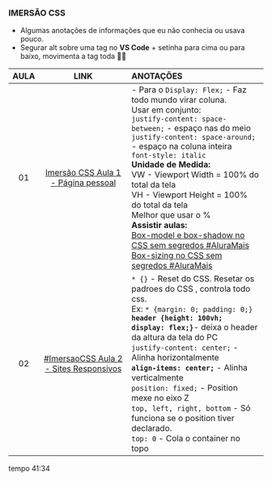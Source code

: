### IMERSÃO CSS
* Algumas anotações de informações que eu não conhecia ou usava pouco.
* Segurar alt sobre uma tag no **VS Code** + setinha para cima ou para baixo, movimenta a tag toda :exploding_head::scream:

AULA | LINK | ANOTAÇÕES
:---:|:---:|:---
01 | [Imersão CSS Aula 1 - Página pessoal](https://www.youtube.com/watch?time_continue=467&v=jf_JVto07qg&feature=emb_logo) | - Para o `Display: Flex;` - Faz todo mundo virar coluna.<br> Usar em conjunto: <br> `justify-content: space-between;` - espaço nas do meio <br> `justify-content: space-around;` - espaço na coluna inteira <br> `font-style: italic` <br> **Unidade de Medida:** <br> VW - Viewport Width = 100% do total da tela <br> VH - Viewport Height = 100% do total da tela <br> Melhor que usar o % <br> **Assistir aulas:** <br> [Box-model e box-shadow no CSS sem segredos #AluraMais](https://www.youtube.com/watch?v=pZrAG27KZSg) <br> [Box-sizing no CSS sem segredos #AluraMais](https://www.youtube.com/watch?v=Q33ojlocKc0)
02 | [#ImersaoCSS Aula 2 - Sites Responsivos](https://www.youtube.com/watch?time_continue=1&v=eGezltWKCbE&feature=emb_logo) | `* {}` - Reset do CSS. Resetar os padroes do CSS , controla todo css. <br> Ex: `* {margin: 0; padding: 0;}` <br> **`header {height: 100vh; display: flex;}`**- deixa o header da altura da tela do PC <br> `justify-content: center;` - Alinha horizontalmente <br> **`align-items: center;`** - Alinha verticalmente <br> `position: fixed;` - Position mexe no eixo Z <br> `top, left, right, bottom` - Só funciona se o position tiver declarado. <br> `top: 0` - Cola o container no topo

tempo 41:34
